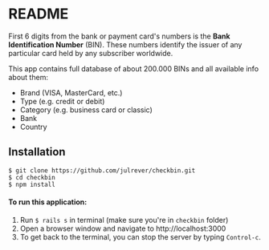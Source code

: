# README

First 6 digits from the bank or payment card's numbers is the **Bank Identification Number** (BIN).
These numbers identify the issuer of any particular card held by any subscriber worldwide.

This app contains full database of about 200.000 BINs and all available info about them:
* Brand (VISA, MasterCard, etc.)
* Type (e.g. credit or debit)
* Category (e.g. business card or classic)
* Bank
* Country

## Installation
```
$ git clone https://github.com/julrever/checkbin.git
$ cd checkbin
$ npm install
```

#### To run this application:
1. Run `$ rails s` in terminal (make sure you're in `checkbin` folder)
2. Open a browser window and navigate to http://localhost:3000
3. To get back to the terminal, you can stop the server by typing `Control-c`.